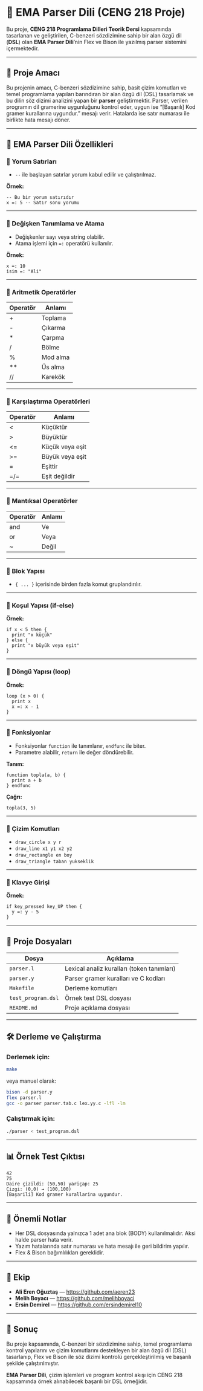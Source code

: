 # 📌 EMA Parser Dili (CENG 218 Proje)

Bu proje, **CENG 218 Programlama Dilleri Teorik Dersi** kapsamında tasarlanan ve geliştirilen, C-benzeri sözdizimine sahip bir alan özgü dil (**DSL**) olan **EMA Parser Dili**’nin Flex ve Bison ile yazılmış parser sistemini içermektedir.

---

## 📖 Proje Amacı

Bu projenin amacı, C-benzeri sözdizimine sahip, basit çizim komutları ve temel programlama yapıları barındıran bir alan özgü dil (DSL) tasarlamak ve bu dilin söz dizimi analizini yapan bir **parser** geliştirmektir. Parser, verilen programın dil gramerine uygunluğunu kontrol eder, uygun ise “[Başarılı] Kod gramer kurallarına uygundur.” mesajı verir. Hatalarda ise satır numarası ile birlikte hata mesajı döner.

---

## 📜 EMA Parser Dili Özellikleri

### 📌 Yorum Satırları

- `--` ile başlayan satırlar yorum kabul edilir ve çalıştırılmaz.

**Örnek:**
```text
-- Bu bir yorum satırıdır
x =: 5 -- Satır sonu yorumu
```

---

### 📌 Değişken Tanımlama ve Atama

- Değişkenler sayı veya string olabilir.
- Atama işlemi için `=:` operatörü kullanılır.

**Örnek:**
```text
x =: 10
isim =: "Ali"
```

---

### 📌 Aritmetik Operatörler

| Operatör | Anlamı    |
|----------|-----------|
| +        | Toplama   |
| -        | Çıkarma   |
| *        | Çarpma    |
| /        | Bölme     |
| %        | Mod alma  |
| **       | Üs alma   |
| //       | Karekök   |

---

### 📌 Karşılaştırma Operatörleri

| Operatör | Anlamı           |
|----------|------------------|
| <        | Küçüktür         |
| >        | Büyüktür         |
| <=       | Küçük veya eşit  |
| >=       | Büyük veya eşit  |
| =        | Eşittir          |
| =/=      | Eşit değildir    |

---

### 📌 Mantıksal Operatörler

| Operatör | Anlamı |
|----------|--------|
| and      | Ve     |
| or       | Veya   |
| ~        | Değil  |

---

### 📌 Blok Yapısı

- `{ ... }` içerisinde birden fazla komut gruplandırılır.

---

### 📌 Koşul Yapısı (if-else)

**Örnek:**
```text
if x < 5 then {
  print "x küçük"
} else {
  print "x büyük veya eşit"
}
```

---

### 📌 Döngü Yapısı (loop)

**Örnek:**
```text
loop (x > 0) {
  print x
  x =: x - 1
}
```

---

### 📌 Fonksiyonlar

- Fonksiyonlar `function` ile tanımlanır, `endfunc` ile biter.
- Parametre alabilir, `return` ile değer döndürebilir.

**Tanım:**
```text
function topla(a, b) {
  print a + b
} endfunc
```
**Çağrı:**
```text
topla(3, 5)
```

---

### 📌 Çizim Komutları

- `draw_circle x y r`
- `draw_line x1 y1 x2 y2`
- `draw_rectangle en boy`
- `draw_triangle taban yukseklik`

---

### 📌 Klavye Girişi

**Örnek:**
```text
if key_pressed key_UP then {
  y =: y - 5
}
```

---

## 📂 Proje Dosyaları

| Dosya               | Açıklama                                  |
|---------------------|-------------------------------------------|
| `parser.l`          | Lexical analiz kuralları (token tanımları)|
| `parser.y`          | Parser gramer kuralları ve C kodları      |
| `Makefile`          | Derleme komutları                         |
| `test_program.dsl`  | Örnek test DSL dosyası                    |
| `README.md`         | Proje açıklama dosyası                    |

---

## 🛠️ Derleme ve Çalıştırma

### **Derlemek için:**
```bash
make
```
veya manuel olarak:
```bash
bison -d parser.y
flex parser.l
gcc -o parser parser.tab.c lex.yy.c -lfl -lm
```

### **Çalıştırmak için:**
```bash
./parser < test_program.dsl
```

---

## 📊 Örnek Test Çıktısı

```text
42
75
Daire çizildi: (50,50) yariçap: 25
Çizgi: (0,0) → (100,100)
[Başarili] Kod gramer kurallarina uygundur.
```

---

## 📎 Önemli Notlar

- Her DSL dosyasında yalnızca 1 adet ana blok (BODY) kullanılmalıdır. Aksi halde parser hata verir.
- Yazım hatalarında satır numarası ve hata mesajı ile geri bildirim yapılır.
- Flex & Bison bağımlılıkları gereklidir.

---

## 👥 Ekip

- **Ali Eren Oğuztaş** — https://github.com/aeren23
- **Melih Boyacı** — https://github.com/melihboyaci
- **Ersin Demirel** — https://github.com/ersindemirel10

---

## 📌 Sonuç

Bu proje kapsamında, C-benzeri bir sözdizimine sahip, temel programlama kontrol yapılarını ve çizim komutlarını destekleyen bir alan özgü dil (DSL) tasarlanıp, Flex ve Bison ile söz dizimi kontrolü gerçekleştirilmiş ve başarılı şekilde çalıştırılmıştır.

**EMA Parser Dili**, çizim işlemleri ve program kontrol akışı için CENG 218 kapsamında örnek alınabilecek başarılı bir DSL örneğidir.
